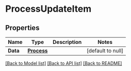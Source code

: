 # ProcessUpdateItem

## Properties
Name | Type | Description | Notes
------------ | ------------- | ------------- | -------------
**Data** | [**Process**](Process.md) |  | [default to null]

[[Back to Model list]](../README.md#documentation-for-models) [[Back to API list]](../README.md#documentation-for-api-endpoints) [[Back to README]](../README.md)


